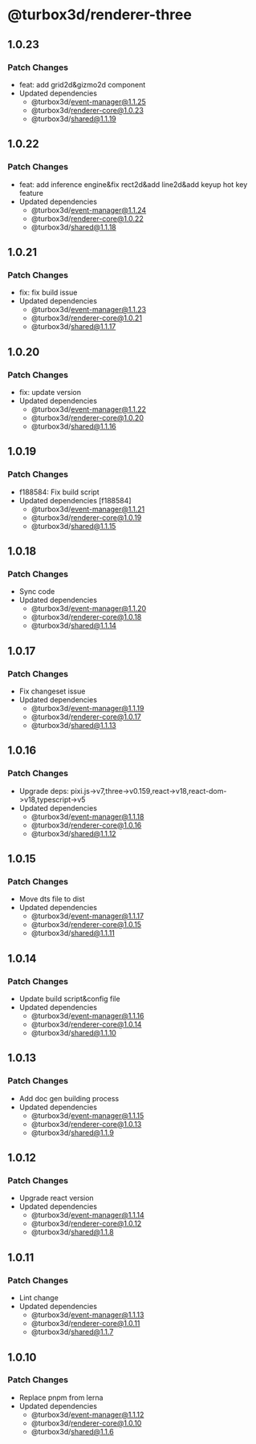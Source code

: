 # @turbox3d/renderer-three

## 1.0.23

### Patch Changes

- feat: add grid2d&gizmo2d component
- Updated dependencies
  - @turbox3d/event-manager@1.1.25
  - @turbox3d/renderer-core@1.0.23
  - @turbox3d/shared@1.1.19

## 1.0.22

### Patch Changes

- feat: add inference engine&fix rect2d&add line2d&add keyup hot key feature
- Updated dependencies
  - @turbox3d/event-manager@1.1.24
  - @turbox3d/renderer-core@1.0.22
  - @turbox3d/shared@1.1.18

## 1.0.21

### Patch Changes

- fix: fix build issue
- Updated dependencies
  - @turbox3d/event-manager@1.1.23
  - @turbox3d/renderer-core@1.0.21
  - @turbox3d/shared@1.1.17

## 1.0.20

### Patch Changes

- fix: update version
- Updated dependencies
  - @turbox3d/event-manager@1.1.22
  - @turbox3d/renderer-core@1.0.20
  - @turbox3d/shared@1.1.16

## 1.0.19

### Patch Changes

- f188584: Fix build script
- Updated dependencies [f188584]
  - @turbox3d/event-manager@1.1.21
  - @turbox3d/renderer-core@1.0.19
  - @turbox3d/shared@1.1.15

## 1.0.18

### Patch Changes

- Sync code
- Updated dependencies
  - @turbox3d/event-manager@1.1.20
  - @turbox3d/renderer-core@1.0.18
  - @turbox3d/shared@1.1.14

## 1.0.17

### Patch Changes

- Fix changeset issue
- Updated dependencies
  - @turbox3d/event-manager@1.1.19
  - @turbox3d/renderer-core@1.0.17
  - @turbox3d/shared@1.1.13

## 1.0.16

### Patch Changes

- Upgrade deps: pixi.js->v7,three->v0.159,react->v18,react-dom->v18,typescript->v5
- Updated dependencies
  - @turbox3d/event-manager@1.1.18
  - @turbox3d/renderer-core@1.0.16
  - @turbox3d/shared@1.1.12

## 1.0.15

### Patch Changes

- Move dts file to dist
- Updated dependencies
  - @turbox3d/event-manager@1.1.17
  - @turbox3d/renderer-core@1.0.15
  - @turbox3d/shared@1.1.11

## 1.0.14

### Patch Changes

- Update build script&config file
- Updated dependencies
  - @turbox3d/event-manager@1.1.16
  - @turbox3d/renderer-core@1.0.14
  - @turbox3d/shared@1.1.10

## 1.0.13

### Patch Changes

- Add doc gen building process
- Updated dependencies
  - @turbox3d/event-manager@1.1.15
  - @turbox3d/renderer-core@1.0.13
  - @turbox3d/shared@1.1.9

## 1.0.12

### Patch Changes

- Upgrade react version
- Updated dependencies
  - @turbox3d/event-manager@1.1.14
  - @turbox3d/renderer-core@1.0.12
  - @turbox3d/shared@1.1.8

## 1.0.11

### Patch Changes

- Lint change
- Updated dependencies
  - @turbox3d/event-manager@1.1.13
  - @turbox3d/renderer-core@1.0.11
  - @turbox3d/shared@1.1.7

## 1.0.10

### Patch Changes

- Replace pnpm from lerna
- Updated dependencies
  - @turbox3d/event-manager@1.1.12
  - @turbox3d/renderer-core@1.0.10
  - @turbox3d/shared@1.1.6
